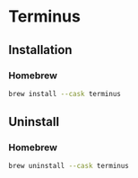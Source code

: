 # Terminus

## Installation

### Homebrew

```sh
brew install --cask terminus
```

## Uninstall

### Homebrew

```sh
brew uninstall --cask terminus
```
